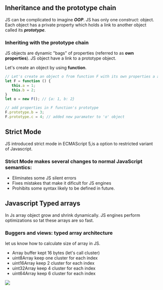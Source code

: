## Inheritance and the prototype chain
JS can be complicated to imagine ***OOP***. JS has only one construct: object. Each object has a private property which holds a link to another object called its ***prototype***.

### Inheriting with the prototype chain

JS objects are dynamic "bags" of properties (referred to as **own properties**). JS object have a link to a prototype object.

Let's create an object by using **function**.

```js
// Let's create an object o from function F with its own properties a and b:
let F = function () {
   this.a = 1;
   this.b = 2;
}
let o = new F(); // {a: 1, b: 2}

// add properties in F function's prototype
F.prototype.b = 3;
F.prototype.c = 4; // added new paramater to 'o' object
```

## Strict Mode
JS introduced strict mode in ECMAScript 5,is a option to restricted variant of Javascript.

### Strict Mode makes several changes to normal JavaScript semantics:
* Eliminates some JS silent errors
* Fixes mistakes that make it dificult for JS engines
* Prohibits some syntax likely to be defined in future.

## Javascript Typed arrays
In Js array object grow and shrink dynamically. JS engines perform optimizations so tat these arrays are so fast.

### Buggers and views: typed array architecture

let us know how to calculate size of array in JS.

* Array buffer kept 16 bytes (let's call cluster)
* uint8Array keep one cluster for each index
* uint16Array keep 2 cluster for each index
* uint32Array keep 4 cluster for each index
* uint64Array keep 6 cluster for each index

![](https://developer.mozilla.org/en-US/docs/Web/JavaScript/Typed_arrays/typed_arrays.png)